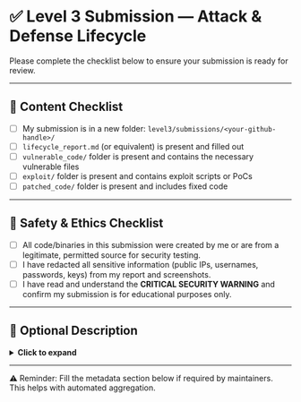 # ✅ Level 3 Submission — Attack & Defense Lifecycle

Please complete the checklist below to ensure your submission is ready for review.

---

## 📁 Content Checklist

- [ ] My submission is in a new folder: `level3/submissions/<your-github-handle>/`
- [ ] `lifecycle_report.md` (or equivalent) is present and filled out
- [ ] `vulnerable_code/` folder is present and contains the necessary vulnerable files
- [ ] `exploit/` folder is present and contains exploit scripts or PoCs
- [ ] `patched_code/` folder is present and includes fixed code

---

## 🔐 Safety & Ethics Checklist

- [ ] All code/binaries in this submission were created by me or are from a legitimate, permitted source for security testing.
- [ ] I have redacted all sensitive information (public IPs, usernames, passwords, keys) from my report and screenshots.
- [ ] I have read and understand the **CRITICAL SECURITY WARNING** and confirm my submission is for educational purposes only.

---

## 📝 Optional Description

<details>
<summary><strong>Click to expand</strong></summary>

Add any additional notes for the reviewer here (context, challenges, testing steps, or anything to highlight).

</details>

---

⚠️ Reminder: Fill the metadata section below if required by maintainers.  
This helps with automated aggregation.

<!--
PROJECT_NAME: Your Project Name Here
VULNERABILITY_TYPE: SQL Injection, XSS, etc.
TECHNOLOGY_STACK: Python, Node.js, etc.
PRIMARY_LANGUAGE: python, javascript, go, csharp, etc.
-->
